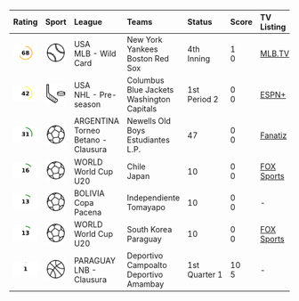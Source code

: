 | Rating                                                                                                                                 | Sport                                                                                                                | League                                | Teams                                        | Status        | Score   | TV Listing                                                                                                             |
|:---------------------------------------------------------------------------------------------------------------------------------------|:---------------------------------------------------------------------------------------------------------------------|:--------------------------------------|:---------------------------------------------|:--------------|:--------|:-----------------------------------------------------------------------------------------------------------------------|
| <img src="https://raw.githubusercontent.com/BlakeDuncan25/Donut-SVG-Ratings/bac4e4a278175106499642192132b1786a9aec38/68.svg" alt="68"> | <img src="https://raw.githubusercontent.com/BlakeDuncan25/Donut-SVG-Ratings/master/baseball.png" alt="Baseball">     | USA<br>MLB - Wild Card                | New York Yankees<br>Boston Red Sox           | 4th Inning    | 1<br>0  | <a href="https://www.mlb.com/live-stream-games">MLB.TV</a>                                                             |
| <img src="https://raw.githubusercontent.com/BlakeDuncan25/Donut-SVG-Ratings/bac4e4a278175106499642192132b1786a9aec38/42.svg" alt="42"> | <img src="https://raw.githubusercontent.com/BlakeDuncan25/Donut-SVG-Ratings/master/hockey.png" alt="Ice Hockey">     | USA<br>NHL - Pre-season               | Columbus Blue Jackets<br>Washington Capitals | 1st Period 2  | 0<br>0  | <a href="https://www.espn.com/espnplus/schedule/_/type/live/categoryId/2512ac76-a335-39cb-af51-b9afffc6571d">ESPN+</a> |
| <img src="https://raw.githubusercontent.com/BlakeDuncan25/Donut-SVG-Ratings/bac4e4a278175106499642192132b1786a9aec38/31.svg" alt="31"> | <img src="https://raw.githubusercontent.com/BlakeDuncan25/Donut-SVG-Ratings/master/soccer.png" alt="Soccer">         | ARGENTINA<br>Torneo Betano - Clausura | Newells Old Boys<br>Estudiantes L.P.         | 47            | 0<br>0  | <a href="https://watch.fanatiz.com/channels">Fanatiz</a>                                                               |
| <img src="https://raw.githubusercontent.com/BlakeDuncan25/Donut-SVG-Ratings/bac4e4a278175106499642192132b1786a9aec38/16.svg" alt="16"> | <img src="https://raw.githubusercontent.com/BlakeDuncan25/Donut-SVG-Ratings/master/soccer.png" alt="Soccer">         | WORLD<br>World Cup U20                | Chile<br>Japan                               | 10            | 0<br>0  | <a href="https://www.foxsports.com/replays">FOX Sports</a>                                                             |
| <img src="https://raw.githubusercontent.com/BlakeDuncan25/Donut-SVG-Ratings/bac4e4a278175106499642192132b1786a9aec38/13.svg" alt="13"> | <img src="https://raw.githubusercontent.com/BlakeDuncan25/Donut-SVG-Ratings/master/soccer.png" alt="Soccer">         | BOLIVIA<br>Copa Pacena                | Independiente<br>Tomayapo                    | 10            | 0<br>0  | -                                                                                                                      |
| <img src="https://raw.githubusercontent.com/BlakeDuncan25/Donut-SVG-Ratings/bac4e4a278175106499642192132b1786a9aec38/13.svg" alt="13"> | <img src="https://raw.githubusercontent.com/BlakeDuncan25/Donut-SVG-Ratings/master/soccer.png" alt="Soccer">         | WORLD<br>World Cup U20                | South Korea<br>Paraguay                      | 10            | 0<br>0  | <a href="https://www.foxsports.com/replays">FOX Sports</a>                                                             |
| <img src="https://raw.githubusercontent.com/BlakeDuncan25/Donut-SVG-Ratings/bac4e4a278175106499642192132b1786a9aec38/1.svg" alt="1">   | <img src="https://raw.githubusercontent.com/BlakeDuncan25/Donut-SVG-Ratings/master/basketball.png" alt="Basketball"> | PARAGUAY<br>LNB - Clausura            | Deportivo Campoalto<br>Deportivo Amambay     | 1st Quarter 1 | 10<br>5 | -                                                                                                                      |